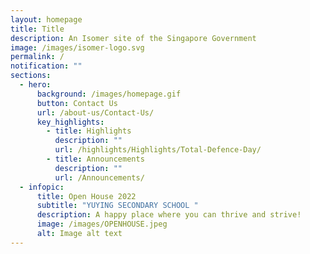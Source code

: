 ```yaml
---
layout: homepage
title: Title
description: An Isomer site of the Singapore Government
image: /images/isomer-logo.svg
permalink: /
notification: ""
sections:
  - hero:
      background: /images/homepage.gif
      button: Contact Us
      url: /about-us/Contact-Us/
      key_highlights:
        - title: Highlights
          description: ""
          url: /highlights/Highlights/Total-Defence-Day/
        - title: Announcements
          description: ""
          url: /Announcements/
  - infopic:
      title: Open House 2022
      subtitle: "YUYING SECONDARY SCHOOL "
      description: A happy place where you can thrive and strive!
      image: /images/OPENHOUSE.jpeg
      alt: Image alt text
---
```

